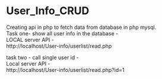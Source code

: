 # User_Info_CRUD
Creating api in php to fetch data from database in php mysql.<br>
Task one- show all user info in the database -<br>
LOCAL server API - <br>
http://localhost/User-info/userlist/read.php <br>

task two - call single user id - <br>
Local server API - <br> 
http://localhost/User-info/userlist/read.php?id=1
